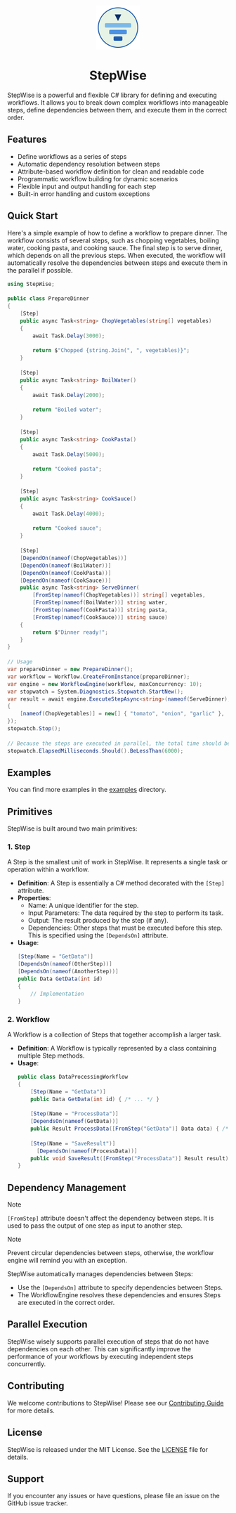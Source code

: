 <a name="readme-top"></a>


<div align="center">

<img src="./asset/stepwise-logo-svg.svg" alt="StepWise Logo" width="100">

# StepWise
</div>

StepWise is a powerful and flexible C# library for defining and executing workflows. It allows you to break down complex workflows into manageable steps, define dependencies between them, and execute them in the correct order.

## Features

- Define workflows as a series of steps
- Automatic dependency resolution between steps
- Attribute-based workflow definition for clean and readable code
- Programmatic workflow building for dynamic scenarios
- Flexible input and output handling for each step
- Built-in error handling and custom exceptions

## Quick Start

Here's a simple example of how to define a workflow to prepare dinner. The workflow consists of several steps, such as chopping vegetables, boiling water, cooking pasta, and cooking sauce. The final step is to serve dinner, which depends on all the previous steps. When executed, the workflow will automatically resolve the dependencies between steps and execute them in the parallel if possible.

```csharp
using StepWise;

public class PrepareDinner
{
    [Step]
    public async Task<string> ChopVegetables(string[] vegetables)
    {
        await Task.Delay(3000);

        return $"Chopped {string.Join(", ", vegetables)}";
    }

    [Step]
    public async Task<string> BoilWater()
    {
        await Task.Delay(2000);

        return "Boiled water";
    }

    [Step]
    public async Task<string> CookPasta()
    {
        await Task.Delay(5000);

        return "Cooked pasta";
    }

    [Step]
    public async Task<string> CookSauce()
    {
        await Task.Delay(4000);

        return "Cooked sauce";
    }

    [Step]
    [DependOn(nameof(ChopVegetables))]
    [DependOn(nameof(BoilWater))]
    [DependOn(nameof(CookPasta))]
    [DependOn(nameof(CookSauce))]
    public async Task<string> ServeDinner(
        [FromStep(nameof(ChopVegetables))] string[] vegetables,
        [FromStep(nameof(BoilWater))] string water,
        [FromStep(nameof(CookPasta))] string pasta,
        [FromStep(nameof(CookSauce))] string sauce)
    {
        return $"Dinner ready!";
    }
}

// Usage
var prepareDinner = new PrepareDinner();
var workflow = Workflow.CreateFromInstance(prepareDinner);
var engine = new WorkflowEngine(workflow, maxConcurrency: 10);
var stopwatch = System.Diagnostics.Stopwatch.StartNew();
var result = await engine.ExecuteStepAsync<string>(nameof(ServeDinner), new Dictionary<string, object>
{
    [nameof(ChopVegetables)] = new[] { "tomato", "onion", "garlic" },
});
stopwatch.Stop();

// Because the steps are executed in parallel, the total time should be less than the sum of individual step times
stopwatch.ElapsedMilliseconds.Should().BeLessThan(6000);
```

## Examples
You can find more examples in the [examples](./example) directory.


## Primitives

StepWise is built around two main primitives:

### 1. Step

A Step is the smallest unit of work in StepWise. It represents a single task or operation within a workflow.

- **Definition**: A Step is essentially a C# method decorated with the `[Step]` attribute.
- **Properties**:
  - Name: A unique identifier for the step.
  - Input Parameters: The data required by the step to perform its task.
  - Output: The result produced by the step (if any).
  - Dependencies: Other steps that must be executed before this step. This is specified using the `[DependsOn]` attribute.
- **Usage**: 
  ```csharp
  [Step(Name = "GetData")]
  [DependsOn(nameof(OtherStep))]
  [DependsOn(nameof(AnotherStep))]
  public Data GetData(int id)
  {
      // Implementation
  }
  ```

### 2. Workflow

A Workflow is a collection of Steps that together accomplish a larger task.

- **Definition**: A Workflow is typically represented by a class containing multiple Step methods.
- **Usage**: 
  ```csharp
  public class DataProcessingWorkflow
  {
      [Step(Name = "GetData")]
      public Data GetData(int id) { /* ... */ }

      [Step(Name = "ProcessData")]
      [DependsOn(nameof(GetData))]
      public Result ProcessData([FromStep("GetData")] Data data) { /* ... */ }

      [Step(Name = "SaveResult")]
        [DependsOn(nameof(ProcessData))]
      public void SaveResult([FromStep("ProcessData")] Result result) { /* ... */ }
  }
  ```

## Dependency Management

> [!Note]
> `[FromStep]` attribute doesn't affect the dependency between steps. It is used to pass the output of one step as input to another step.

> [!Note]
> Prevent circular dependencies between steps, otherwise, the workflow engine will remind you with an exception.

StepWise automatically manages dependencies between Steps:
- Use the `[DependsOn]` attribute to specify dependencies between Steps.
- The WorkflowEngine resolves these dependencies and ensures Steps are executed in the correct order.

## Parallel Execution

StepWise wisely supports parallel execution of steps that do not have dependencies on each other. This can significantly improve the performance of your workflows by executing independent steps concurrently.


## Contributing

We welcome contributions to StepWise! Please see our [Contributing Guide](CONTRIBUTING.md) for more details.

## License

StepWise is released under the MIT License. See the [LICENSE](LICENSE) file for details.

## Support

If you encounter any issues or have questions, please file an issue on the GitHub issue tracker.